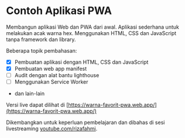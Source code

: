 # Contoh Aplikasi PWA

Membangun aplikasi Web dan PWA dari awal. Aplikasi sederhana untuk melakukan acak warna hex. Menggunakan HTML, CSS dan JavaScript tanpa framework dan library.

Beberapa topik pembahasan:
* [x] Pembuatan aplikasi dengan HTML, CSS dan JavaScript
* [x] Pembuatan web app manifest
* [ ] Audit dengan alat bantu lighthouse
* [ ] Menggunakan Service Worker
* dan lain-lain

Versi live dapat dilihat di [https://warna-favorit-pwa.web.app/](https://warna-favorit-pwa.web.app/)

Dikembangkan untuk keperluan pembelajaran dan dibahas di sesi livestreaming [youtube.com/rizafahmi](https://youtube.com/rizafahmi).
